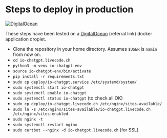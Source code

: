 # Steps to deploy in production

[![DigitalOcean](https://opensource.nyc3.cdn.digitaloceanspaces.com/attribution/assets/SVG/DO_Logo_horizontal_blue.svg)](https://www.digitalocean.com/?refcode=10856c6c1ff2)

These steps have been tested on a [DigitalOcean](https://www.digitalocean.com/?refcode=10856c6c1ff2) (referral link) docker application droplet.

- Clone the repository in your home directory. Assumes `$USER` is `namin` from now on.
- `cd io-chatgpt.livecode.ch`
- `python3 -m venv io-chatgpt-env`
- `source io-chatgpt-env/bin/activate`
- `pip install -r requirements.txt`
- `sudo cp deploy/io-chatgpt.service /etc/systemd/system/`
- `sudo systemctl start io-chatgpt`
- `sudo systemctl enable io-chatgpt`
- `sudo systemctl status io-chatgpt` (to check all OK)
- `sudo cp deploy/io-chatgpt.livecode.ch /etc/nginx/sites-available/`
- `sudo ln -s /etc/nginx/sites-available/io-chatgpt.livecode.ch /etc/nginx/sites-enabled`
- `sudo nginx -t`
- `sudo systemctl restart nginx`
- `sudo certbot --nginx -d io-chatgpt.livecode.ch` (for SSL)
